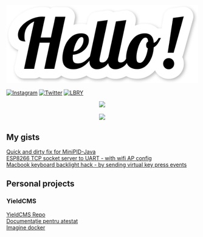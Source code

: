 <p align="center">
  <img src="Hello.svg"/>
</p>  
  
[![Instagram](https://img.shields.io/static/v1?label=Instagram&message=wiliamtoader&color=db003a&style=flat-square&logo=instagram)](https://www.instagram.com/wiliamtoader/)
[![Twitter](https://img.shields.io/static/v1?label=Twitter&message=WToader&color=00a4db&style=flat-square&logo=twitter)](https://twitter.com/WToader)
[![LBRY](https://img.shields.io/static/v1?label=LBRY&message=@WiliamToader&color=55f492&style=flat-square)](https://odysee.com/@WiliamToader:362f4ad75f2922b37a8bdce0e8d4afdeb1af3495)  
  

<p align="center">
  <img src="https://github-readme-stats.vercel.app/api?username=williamtoader&show_icons=true&theme=dark"/>
</p>  

<p align="center">
  <img src="http://github-readme-streak-stats.herokuapp.com?user=williamtoader&theme=dark&hide_border=false"/>
</p>  

## My gists  

[Quick and dirty fix for MiniPID-Java](https://gist.github.com/williamtoader/bdd49704c3b28b80082b664f1c3edcbc)  
[ESP8266 TCP socket server to UART - with wifi AP config](https://gist.github.com/williamtoader/e02a704a8127276fd5745a6c61648c55)  
[Macbook keyboard backlight hack - by sending virtual key press events](https://gist.github.com/williamtoader/1e0a5bc2277ffc9d2943ffb64279314a)  

## Personal projects  
### YieldCMS  
[YieldCMS Repo](https://github.com/williamtoader/Yield-CMS-RO)  
[Documentație pentru atestat](https://github.com/williamtoader/documentatie-proiect-atestat)  
[Imagine docker](https://hub.docker.com/r/wiliamtoader/yieldcms)  
